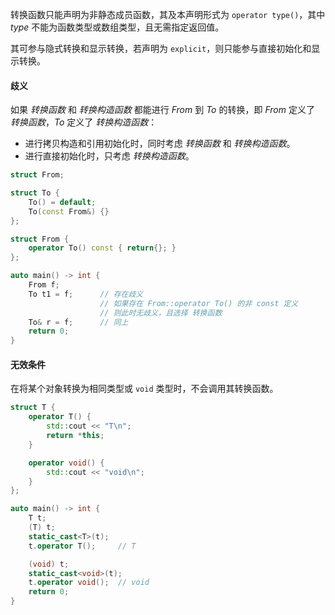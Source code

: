 转换函数只能声明为非静态成员函数，其及本声明形式为 `operator type()`，其中 _type_ 不能为函数类型或数组类型，且无需指定返回值。

其可参与隐式转换和显示转换，若声明为 `explicit`，则只能参与直接初始化和显示转换。

#### 歧义
如果 _转换函数_ 和 _转换构造函数_ 都能进行 _From_ 到 _To_ 的转换，即 _From_ 定义了 _转换函数_，_To_ 定义了 _转换构造函数_：
* 进行拷贝构造和引用初始化时，同时考虑 _转换函数_ 和 _转换构造函数_。
* 进行直接初始化时，只考虑 _转换构造函数_。
```cpp
struct From;

struct To {
    To() = default;
    To(const From&) {}
};

struct From {
    operator To() const { return{}; }
};

auto main() -> int {
    From f;
    To t1 = f;      // 存在歧义
                    // 如果存在 From::operator To() 的非 const 定义
                    // 则此时无歧义，且选择 转换函数
    To& r = f;      // 同上
    return 0;
}
```

#### 无效条件

在将某个对象转换为相同类型或 `void` 类型时，不会调用其转换函数。

```cpp
struct T {
    operator T() {
        std::cout << "T\n";
        return *this;
    }

    operator void() {
        std::cout << "void\n";
    }
};

auto main() -> int {
    T t;
    (T) t;
    static_cast<T>(t);
    t.operator T();     // T

    (void) t;
    static_cast<void>(t);
    t.operator void();  // void
    return 0;
}
```

